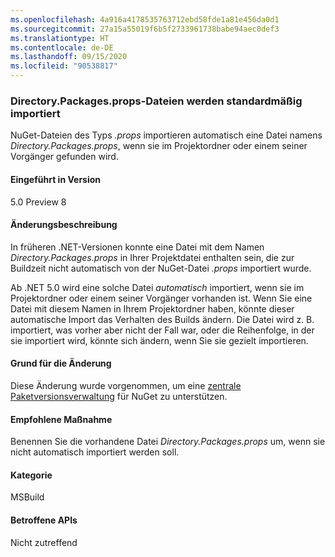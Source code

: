 ```yaml
---
ms.openlocfilehash: 4a916a4178535763712ebd58fde1a81e456da0d1
ms.sourcegitcommit: 27a15a55019f6b5f2733961738babe94aec0def3
ms.translationtype: HT
ms.contentlocale: de-DE
ms.lasthandoff: 09/15/2020
ms.locfileid: "90538817"
---
```

### <a name="directorypackagesprops-files-is-imported-by-default"></a>Directory.Packages.props-Dateien werden standardmäßig importiert

NuGet-Dateien des Typs *.props* importieren automatisch eine Datei namens *Directory.Packages.props*, wenn sie im Projektordner oder einem seiner Vorgänger gefunden wird.

#### <a name="version-introduced"></a>Eingeführt in Version

5.0 Preview 8

#### <a name="change-description"></a>Änderungsbeschreibung

In früheren .NET-Versionen konnte eine Datei mit dem Namen *Directory.Packages.props* in Ihrer Projektdatei enthalten sein, die zur Buildzeit nicht automatisch von der NuGet-Datei *.props* importiert wurde.

Ab .NET 5.0 wird eine solche Datei *automatisch* importiert, wenn sie im Projektordner oder einem seiner Vorgänger vorhanden ist. Wenn Sie eine Datei mit diesem Namen in Ihrem Projektordner haben, könnte dieser automatische Import das Verhalten des Builds ändern. Die Datei wird z. B. importiert, was vorher aber nicht der Fall war, oder die Reihenfolge, in der sie importiert wird, könnte sich ändern, wenn Sie sie gezielt importieren.

#### <a name="reason-for-change"></a>Grund für die Änderung

Diese Änderung wurde vorgenommen, um eine [zentrale Paketversionsverwaltung](https://github.com/NuGet/Home/wiki/Centrally-managing-NuGet-package-versions) für NuGet zu unterstützen.

#### <a name="recommended-action"></a>Empfohlene Maßnahme

Benennen Sie die vorhandene Datei *Directory.Packages.props* um, wenn sie nicht automatisch importiert werden soll.

#### <a name="category"></a>Kategorie

MSBuild

#### <a name="affected-apis"></a>Betroffene APIs

Nicht zutreffend

<!--

#### Affected APIs

Not detectable via API analysis.

-->
